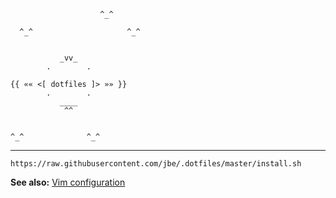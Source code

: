                         ^_^

      ^_^                     ^_^


               _vv_
            .        .

    {{ «« <[ dotfiles ]> »» }}
            .        .
               ____
                ^^


    ^_^              ^_^



---

    https://raw.githubusercontent.com/jbe/.dotfiles/master/install.sh


**See also:** [Vim configuration](https://github.com/jbe/.vim)

